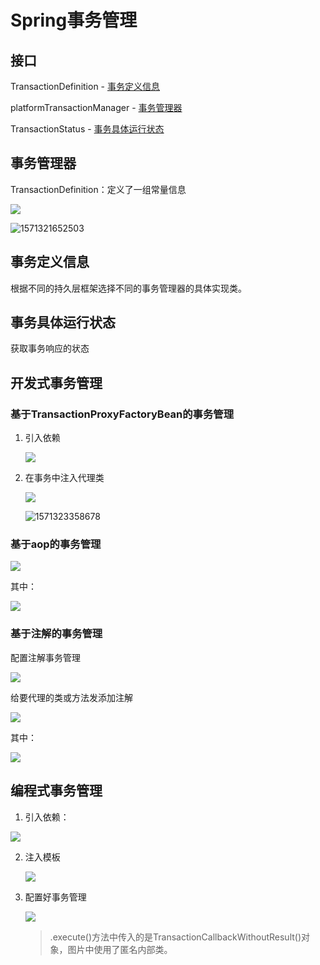 # Spring事务管理

## 接口

TransactionDefinition - [事务定义信息](##事务定义信息)

platformTransactionManager - [事务管理器](##事务管理器)

TransactionStatus - [事务具体运行状态](##事务具体运行状态)



## 事务管理器

TransactionDefinition：定义了一组常量信息

![](http://doze9097.top//1571321466563.png)

![1571321652503](C:\Users\E10S\AppData\Roaming\Typora\typora-user-images\1571321652503.png)

## 事务定义信息

根据不同的持久层框架选择不同的事务管理器的具体实现类。 

## 事务具体运行状态

获取事务响应的状态

## 开发式事务管理

### 基于TransactionProxyFactoryBean的事务管理

1. 引入依赖

   ![](http://doze9097.top//1571323119384.png)

2. 在事务中注入代理类

   ![](http://doze9097.top//1571323217629.png)

   ![1571323358678](C:\Users\E10S\AppData\Roaming\Typora\typora-user-images\1571323358678.png)



### 基于aop的事务管理

![](http://doze9097.top//1571323524129.png)

其中：

![](http://doze9097.top//1571323599238.png)



### 基于注解的事务管理

配置注解事务管理

![](http://doze9097.top//1571323677045.png)

给要代理的类或方法发添加注解

![](http://doze9097.top//1571323720181.png)

其中：

![](http://doze9097.top//1571323769670.png)

## 编程式事务管理

1. 引入依赖：

![](http://doze9097.top//1571322563295.png)

2. 注入模板

   ![](http://doze9097.top//1571322649654.png)

3. 配置好事务管理

   ![](http://doze9097.top//1571322684896.png)

   

   > .execute()方法中传入的是TransactionCallbackWithoutResult()对象，图片中使用了匿名内部类。

